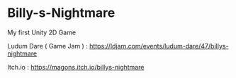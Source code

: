 # Billy-s-Nightmare

My first Unity 2D Game

Ludum Dare ( Game Jam ) : https://ldjam.com/events/ludum-dare/47/billys-nightmare

Itch.io : https://magons.itch.io/billys-nightmare
